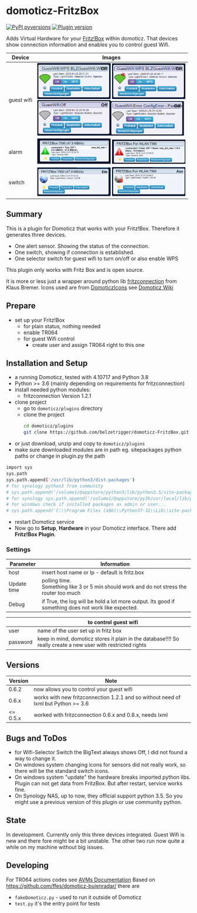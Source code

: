 # domoticz-FritzBox
[![PyPI pyversions](https://img.shields.io/badge/python-3.6%20|%203.7%20|%203.8-blue.svg)]() [![Plugin version](https://img.shields.io/badge/version-0.6.2-red.svg)](https://github.com/belzetrigger/domoticz-FritzPresence/branches/)

Adds Virtual Hardware for your [Fritz!Box](https://en.avm.de/, 'Fritz!Box are quite famous router from avm') within domoticz. That devices show connection information and enables you to control guest Wifi.


| Device     | Images                                                                                                                                                                                                                                                                                                                                                                                                                                                                                                                                                                                                   |
| ---------- | -------------------------------------------------------------------------------------------------------------------------------------------------------------------------------------------------------------------------------------------------------------------------------------------------------------------------------------------------------------------------------------------------------------------------------------------------------------------------------------------------------------------------------------------------------------------------------------------------------- |
| guest wifi | <img  src='https://github.com/belzetrigger/domoticz-FritzBox/raw/master/resources/switch_wifi_on.PNG' width="200" alt="wifi switch device on"> <img  src='https://github.com/belzetrigger/domoticz-FritzBox/raw/master/resources/switch_wifi_wps.PNG' width="200" alt="wps switch device on"> <br/> <img  src='https://github.com/belzetrigger/domoticz-FritzBox/raw/master/resources/switch_wifi_off.PNG' width="200" alt="wifi switch device off"><img  src='https://github.com/belzetrigger/domoticz-FritzBox/raw/master/resources/switch_wifi_error.PNG' width="200" alt="wifi switch device error"> |
| alarm      | <img  src='https://github.com/belzetrigger/domoticz-FritzBox/raw/master/resources/alert_fb_ok.png' width="200" alt="alert device - ok"> <img  src='https://github.com/belzetrigger/domoticz-FritzBox/raw/master/resources/alert_fb_alarm.png' width="200" alt="alarm device Showing alarm">                                                                                                                                                                                                                                                                                                              |
| switch     | <img src='https://github.com/belzetrigger/domoticz-FritzBox/raw/master/resources/switch_fb_on.PNG' width="200" alt="switch device - ON"> <img  src='https://github.com/belzetrigger/domoticz-FritzBox/raw/master/resources/switch_fb_off.PNG' width="200" alt="switch device off">                                                                                                                                                                                                                                                                                                                       |



## Summary
This is a plugin for Domoticz that works with your Fritz!Box. 
Therefore it generates three devices. 
* One alert sensor. Showing the status of the connection. 
* One switch, showing if connection is established.
* One selector switch for guest wifi to turn on/off or also enable WPS

This plugin only works with Fritz Box and is open source.

It is more or less just a wrapper around python lib [fritzconnection](https://github.com/kbr/fritzconnection) from Klaus Bremer.
Icons used are from [DomoticzIcons](https://drive.google.com/folderview?id=0B-ZLFoCiqzMRSkFaaWdHV1Qxbm8&usp=sharing) see [Domoticz Wiki](https://www.domoticz.com/wiki/Custom_icons_for_webinterface)


## Prepare
- set up your Fritz!Box
  - for plain status, nothing needed
  - enable TR064
  - for guest Wifi control
    - create user and assign TR064 right to this one
 
  
## Installation and Setup
- a running Domoticz, tested with 4.10717 and Python 3.8
- Python >= 3.6 (mainly depending on requirements for fritzconnection)
- install needed python modules:
   - fritzconnection Version 1.2.1
- clone project
    - go to `domoticz/plugins` directory 
    - clone the project
        ```bash
        cd domoticz/plugins
        git clone https://github.com/belzetrigger/domoticz-FritzBox.git
        ```
- or just download, unzip and copy to `domoticz/plugins` 
- make sure downloaded modules are in path eg. sitepackages python paths or change in plugin.py the path
```bash
import sys
sys.path
sys.path.append('/usr/lib/python3/dist-packages')
# for synology python3 from community
# sys.path.append('/volume1/@appstore/python3/lib/python3.5/site-packages')
# for synology sys.path.append('/volume1/@appstore/py3k/usr/local/lib/python3.5/site-packages')
# for windows check if installed packages as admin or user...
# sys.path.append('C:\\Program Files (x86)\\Python37-32\\Lib\\site-packages')
```
- restart Domoticz service
- Now go to **Setup**, **Hardware** in your Domoticz interface. There add
**Fritz!Box Plugin**.
### Settings

| Parameter   | Information                                                                                         |
| ----------- | --------------------------------------------------------------------------------------------------- |
| host        | insert host name or Ip - default is fritz.box                                                       |
| Update time | polling time. <br> Something like 3 or 5 min should work and do not stress the router too much      |
| Debug       | if True, the log will be hold a lot more output. Its good if something does not work like expected. |


|          | to control guest wifi                                                                                         |
| -------- | ------------------------------------------------------------------------------------------------------------- |
| user     | name of the user set up in fritz box                                                                          |
| password | keep in mind, domoticz stores it plain in the database!!!! So really create a new user with restricted rights |
   
## Versions
| Version  | Note                                                                               |
| -------- | ---------------------------------------------------------------------------------- |
| 0.6.2    | now allows you to control your guest wifi                                          |
| 0.6.x    | works with new fritzconnection 1.2.1 and so without need of lxml but Python >= 3.6 |
| <= 0.5.x | worked with fritzconnection 0.6.x and 0.8.x, needs lxml                            |

## Bugs and ToDos
- for Wifi-Selector Switch the BigText always shows Off, I did not found a way to change it.
- On windows system changing icons for sensors did not really work, so there will be the standard switch icons.
- On windows system "update" the hardware breaks imported python libs. Plugin can not get data from FritzBox. But after restart, service works fine.
- On Synology NAS, up to now, they official support python 3.5. So you might use a previous version of this plugin or use community python.

## State
In development. Currently only this three devices integrated. Guest Wifi is new and there fore might be a bit unstable. The other two run now quite a while on my machine without big issues.

## Developing
For TR064 actions codes see [AVMs Documentation](https://avm.de/fileadmin/user_upload/Global/Service/Schnittstellen/wlanconfigSCPD.pdf)
Based on https://github.com/ffes/domoticz-buienradar/ there are
 -  `fakeDomoticz.py` - used to run it outside of Domoticz
 -  `test.py` it's the entry point for tests




